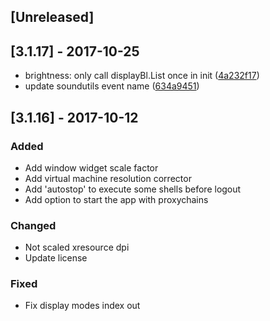 ## [Unreleased]

## [3.1.17] - 2017-10-25
*   brightness: only call displayBl.List once in init ([4a232f17](4a232f17))
*   update soundutils event name ([634a9451](634a9451))


## [3.1.16] - 2017-10-12
### Added
* Add window widget scale factor
* Add virtual machine resolution corrector
* Add 'autostop' to execute some shells before logout
* Add option to start the app with proxychains

### Changed
* Not scaled xresource dpi
* Update license

### Fixed
* Fix display modes index out
